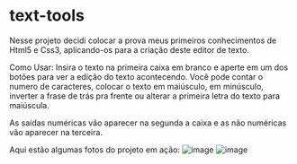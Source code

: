 # text-tools

Nesse projeto decidi colocar a prova meus primeiros conhecimentos de Html5 e Css3, aplicando-os para a criação deste editor de texto.

Como Usar: 
Insira o texto na primeira caixa em branco e aperte em um dos botões para ver a edição do texto acontecendo.
Você pode contar o numero de caracteres, colocar o texto em maiúsculo, em minúsculo,
inverter a frase de trás pra frente ou alterar a primeira letra do texto para maiúscula.

As saídas numéricas vão aparecer na segunda a caixa e as não numéricas vão aparecer na terceira.

Aqui estão algumas fotos do projeto em ação:
![image](https://github.com/italomonte/text-tools/assets/68883489/c84140af-f70a-42c8-871e-9955c2bf9bcc)
![image](https://github.com/italomonte/text-tools/assets/68883489/22bdf979-f180-420d-afd0-6ef2563e275d)

